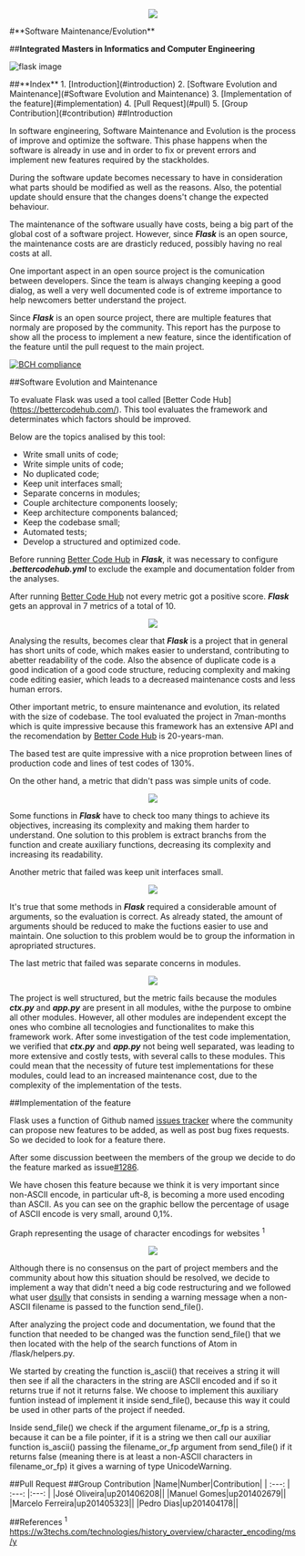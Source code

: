 <p align="center">
   <img src=https://sigarra.up.pt/feup/pt/WEB_GESSI_DOCS.download_file?p_name=F-370784536/logo_cores_oficiais.jpg>
</p>
#**Software Maintenance/Evolution**

##**Integrated Masters in Informatics and Computer Engineering**

![flask image](http://flask.pocoo.org/static/logo/flask.png)

<a name="index"/>
##**Index**
1. [Introduction](#introduction)
2. [Software Evolution and Maintenance](#Software Evolution and Maintenance)
3. [Implementation of the feature](#implementation)
4. [Pull Request](#pull)
5. [Group Contribution](#contribution)

<a name="introduction"/>
##Introduction

In software engineering, Software Maintenance and Evolution is the process of improve and optimize the software. This phase happens when the software is already in use and in order to fix or prevent errors and implement new features required by the stackholdes.

During the software update becomes necessary to have in consideration what parts should be modified as well as the reasons. Also, the potential update should ensure that the changes doens't change the expected behaviour.

The maintenance of the software usually have costs, being a big part of the global cost of a software project. However, since ***Flask*** is an open source, the maintenance costs are are drasticly reduced, possibly having no real costs at all.

One important aspect in an open source project is the comunication between developers. Since the team is always changing keeping a good dialog, as well a very well documented  code is of extreme importance to help newcomers better understand the project. 

Since ***Flask*** is an open source project, there are multiple features that normaly are proposed by the community. This report has the purpose to show all the process to implement a new feature, since the identification of the feature until the pull request to the main project.






[![BCH compliance](https://bettercodehub.com/edge/badge/rodavoce/flask)](https://bettercodehub.com)


<a name ="Software Evolution and Maintenance"/>
##Software Evolution and Maintenance


To evaluate Flask was used a tool called [Better Code Hub] (https://bettercodehub.com/). This tool evaluates the framework and determinates which factors should be improved.

   Below are the topics analised by this tool:

* Write small units of code;
* Write simple units of code;
* No duplicated code;
* Keep unit interfaces small;
* Separate concerns in modules;
* Couple architecture components loosely;
* Keep architecture  components balanced;
* Keep the codebase small;
* Automated tests;
* Develop a structured and optimized code.


Before running [Better Code Hub](https://bettercodehub.com/) in ***Flask***, it was necessary to configure ***.bettercodehub.yml*** to exclude the example and documentation folder  from  the analyses.
   
After running [Better Code Hub](https://bettercodehub.com/) not every metric got a positive score. ***Flask*** gets an approval in 7 metrics of a total of 10.
<p align="center">
   <img src=https://github.com/rodavoce/flask/blob/development/esof/res/AllResults.png>
</p>




Analysing the results, becomes clear that ***Flask*** is a project that in general has short units of code, which makes easier to understand, contributing to abetter readability of the code. Also the absence of duplicate code is a good indication of a good code structure, reducing complexity and making code editing easier, which leads to a decreased maintenance costs and less human errors.


Other important metric, to ensure maintenance and evolution, its related with the size of codebase. The tool evaluated the project in 7man-months which is quite impressive because this framework has an extensive API and the recomendation by [Better Code Hub](https://bettercodehub.com/) is 20-years-man.

The based test are quite impressive  with a nice proprotion between lines of production code and lines of test codes of 130%.



On the other hand, a  metric that didn't pass was simple units of code. 
<p align="center">
   <img src=https://github.com/rodavoce/flask/blob/development/esof/res/WriteSimple.png>
</p>

Some functions in ***Flask*** have to check too many things to achieve its objectives, increasing its complexity and making them harder to understand. One solution to this problem is extract branchs from the function and create auxiliary functions, decreasing its complexity and increasing its readability.


Another metric that failed was keep unit interfaces small.
<p align="center">
   <img src=https://github.com/rodavoce/flask/blob/development/esof/res/KeepUnitInterfacesSmall.png>
</p>

It's  true that some methods in ***Flask*** required a considerable amount of arguments, so the evaluation is correct. As already stated, the amount of arguments should be reduced to make the fuctions easier to use and maintain. One soluction to this problem would be to group the information in apropriated structures.


The last metric that failed was separate concerns in modules.

<p align="center">
   <img src=https://github.com/rodavoce/flask/blob/development/esof/res/SeparateConcernsModules.png>
</p>

The project is well structured, but the metric fails because the modules ***ctx.py*** and ***app.py*** are present in all modules, withe the purpose to ombine all other modules. However, all other modules are independent except the ones who combine all tecnologies and functionalites to make this framework work.
After some investigation of the test code implementation, we verified that ***ctx.py*** and ***app.py*** not being well separated, was leading to more extensive and costly tests, with several calls to these modules. This could mean that the necessity of future test implementations for these modules, could lead to an increased maintenance cost, due to the complexity of the implementation of the tests.




<a name="implementation"/>
##Implementation of the feature



Flask uses a function of Github named [issues tracker](https://github.com/pallets/flask/issues) where the community can propose new features to be added, as well as post bug fixes requests. So we decided to look for a feature there.
   
After some discussion beetween the members of the group we decide to do the feature marked as issue[#1286](https://github.com/pallets/flask/issues/1286).

We have chosen this feature because we think it is very important since non-ASCII encode, in particular uft-8, is becoming a more used encoding than ASCII. As you can see on the graphic bellow the percentage of usage of ASCII encode is very small, around 0,1%.

Graph representing the usage of character encodings for websites <sup>1</sup>

<p align="center">
   <img src=https://github.com/rodavoce/flask/blob/development/esof/res/statistics.PNG>
</p>


Although there is no consensus on the part of project members and the community about how this situation should be resolved, we decide to implement a way that didn't need a big code restructuring and we followed what user [dsully](https://github.com/pallets/flask/issues/1286#issuecomment-223362859) that consists in sending a warning message when a non-ASCII filename is passed to the function send_file().

After analyzing the project code and documentation, we found that the function that needed to be changed was the function send_file() that we then located with the help of the search functions of Atom in /flask/helpers.py.

We started by creating the function is_ascii() that receives a string it will then see if all the characters in the string are ASCII encoded and if so it returns true if not it returns false. We choose to implement this auxiliary funtion instead of implement it inside send_file(), because this way it could be used in other parts of the project if needed.

Inside send_file() we check if the argument filename_or_fp is a string, because it can be a file pointer, if it is a string we then call our auxiliar function is_ascii() passing the filename_or_fp argument from send_file() if it returns false (meaning there is at least a non-ASCII characters in filename_or_fp) it gives a warning of type UnicodeWarning.

<a name="pull"/>
##Pull Request

<a name="contribution"/>
##Group Contribution
|Name|Number|Contribution|
| :---: | :---: |:---: |
|José Oliveira|up201406208||
|Manuel Gomes|up201402679||
|Marcelo Ferreira|up201405323||
|Pedro Dias|up201404178||


##References
<sup>1</sup> https://w3techs.com/technologies/history_overview/character_encoding/ms/y
